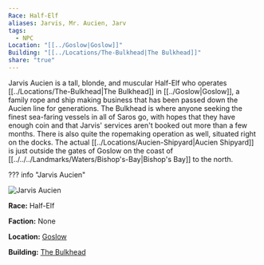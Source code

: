 ```yaml
---
Race: Half-Elf
aliases: Jarvis, Mr. Aucien, Jarv
tags:
  - NPC
Location: "[[../Goslow|Goslow]]"
Building: "[[../Locations/The-Bulkhead|The Bulkhead]]"
share: "true"
---
```


Jarvis Aucien is a tall, blonde, and muscular Half-Elf who operates [[../Locations/The-Bulkhead|The Bulkhead]] in [[../Goslow|Goslow]], a family rope and ship making business that has been passed down the Aucien line for generations. The Bulkhead is where anyone seeking the finest sea-faring vessels in all of Saros go, with hopes that they have enough coin and that Jarvis' services aren't booked out more than a few months. There is also quite the ropemaking operation as well, situated right on the docks. The actual [[../Locations/Aucien-Shipyard|Aucien Shipyard]] is just outside the gates of Goslow on the coast of [[../../../Landmarks/Waters/Bishop's-Bay|Bishop's Bay]] to the north.

??? info "Jarvis Aucien"
    <div class="infobox">
        <img src="/docs/_assets/Jarvis_Aucien.png" alt="Jarvis Aucien">
        <p><strong>Race:</strong> Half-Elf</p>
        <p><strong>Faction:</strong> None</p>
        <p><strong>Location:</strong> <a href="../Goslow.md">Goslow</a></p>
        <p><strong>Building:</strong> <a href="../Locations/The-Bulkhead.md">The Bulkhead</a></p>
    </div>
